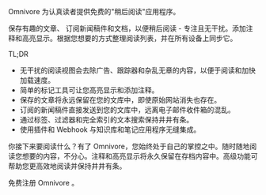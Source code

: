 Omnivore 为认真读者提供免费的"稍后阅读"应用程序。

保存有趣的文章、 订阅新闻稿件和文档，以便稍后阅读 - 专注且无干扰。添加注释和高亮显示。根据您想要的方式整理阅读列表，并在所有设备上同步它。

TL;DR
- 无干扰的阅读视图会去除广告、跟踪器和杂乱无章的内容，以便于阅读和加快加载速度。
- 简单的标记工具可让您高亮显示和添加注释。
- 保存的文章将永远保留在您的文库中，即使原始网站消失也存在。
- 订阅的新闻稿件直接发送到您的文库中，远离电子邮件收件箱的混乱。
- 通过标签、过滤器和完全索引的文本搜索保持井井有条。
- 使用插件和 Webhook 与知识库和笔记应用程序无缝集成。


你接下来要阅读什么？有了 Omnivore，您始终处于自己的掌控之中。随时随地阅读您想要的内容，不分心。注释和高亮显示将永久保留在存档内容中。高级功能可帮助您更高效地阅读并保持井井有条。


免费注册 Omnivore 。
